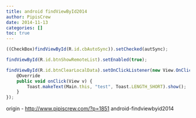 ```yaml
---
title: android findViewById2014
author: PipisCrew
date: 2014-11-13
categories: []
toc: true
---
```


```js
((CheckBox)findViewById(R.id.cbAutoSync)).setChecked(autSync);

findViewById(R.id.btnShowRemoteList).setEnabled(true);

findViewById(R.id.btnClearLocalData).setOnClickListener(new View.OnClickListener() {
	@Override
	public void onClick(View v) {
		Toast.makeText(Main.this, "test", Toast.LENGTH_SHORT).show();
	}
});
```

origin - http://www.pipiscrew.com/?p=1851 android-findviewbyid2014